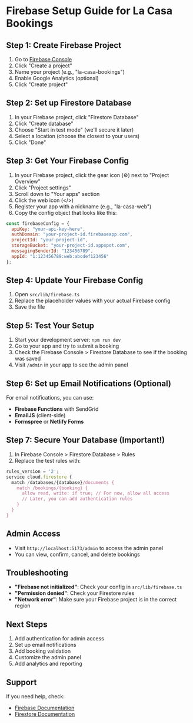 # Firebase Setup Guide for La Casa Bookings

## Step 1: Create Firebase Project

1. Go to [Firebase Console](https://console.firebase.google.com/)
2. Click "Create a project"
3. Name your project (e.g., "la-casa-bookings")
4. Enable Google Analytics (optional)
5. Click "Create project"

## Step 2: Set up Firestore Database

1. In your Firebase project, click "Firestore Database"
2. Click "Create database"
3. Choose "Start in test mode" (we'll secure it later)
4. Select a location (choose the closest to your users)
5. Click "Done"

## Step 3: Get Your Firebase Config

1. In your Firebase project, click the gear icon (⚙️) next to "Project Overview"
2. Click "Project settings"
3. Scroll down to "Your apps" section
4. Click the web icon (</>)
5. Register your app with a nickname (e.g., "la-casa-web")
6. Copy the config object that looks like this:

```javascript
const firebaseConfig = {
  apiKey: "your-api-key-here",
  authDomain: "your-project-id.firebaseapp.com",
  projectId: "your-project-id",
  storageBucket: "your-project-id.appspot.com",
  messagingSenderId: "123456789",
  appId: "1:123456789:web:abcdef123456"
};
```

## Step 4: Update Your Firebase Config

1. Open `src/lib/firebase.ts`
2. Replace the placeholder values with your actual Firebase config
3. Save the file

## Step 5: Test Your Setup

1. Start your development server: `npm run dev`
2. Go to your app and try to submit a booking
3. Check the Firebase Console > Firestore Database to see if the booking was saved
4. Visit `/admin` in your app to see the admin panel

## Step 6: Set up Email Notifications (Optional)

For email notifications, you can use:
- **Firebase Functions** with SendGrid
- **EmailJS** (client-side)
- **Formspree** or **Netlify Forms**

## Step 7: Secure Your Database (Important!)

1. In Firebase Console > Firestore Database > Rules
2. Replace the test rules with:

```javascript
rules_version = '2';
service cloud.firestore {
  match /databases/{database}/documents {
    match /bookings/{booking} {
      allow read, write: if true; // For now, allow all access
      // Later, you can add authentication rules
    }
  }
}
```

## Admin Access

- Visit `http://localhost:5173/admin` to access the admin panel
- You can view, confirm, cancel, and delete bookings

## Troubleshooting

- **"Firebase not initialized"**: Check your config in `src/lib/firebase.ts`
- **"Permission denied"**: Check your Firestore rules
- **"Network error"**: Make sure your Firebase project is in the correct region

## Next Steps

1. Add authentication for admin access
2. Set up email notifications
3. Add booking validation
4. Customize the admin panel
5. Add analytics and reporting

## Support

If you need help, check:
- [Firebase Documentation](https://firebase.google.com/docs)
- [Firestore Documentation](https://firebase.google.com/docs/firestore) 